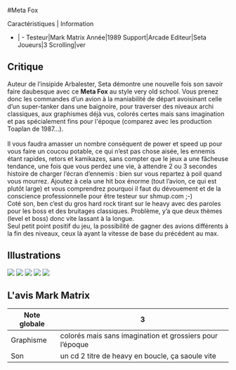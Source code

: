 #Meta Fox

Caractéristiques | Information
- | -
Testeur|Mark Matrix
Année|1989
Support|Arcade
Editeur|Seta
Joueurs|3
Scrolling|ver

## Critique
Auteur de l’insipide Arbalester, Seta démontre une nouvelle fois son savoir faire daubesque avec ce <b>Meta Fox</b> au style very old school. Vous prenez donc les commandes d’un avion à la maniabilité de départ avoisinant celle d’un super-tanker dans une baignoire, pour traverser des niveaux archi classiques, aux graphismes déjà vus, colorés certes mais sans imagination et pas spécialement fins pour l'époque (comparez avec les production Toaplan de 1987…).  <br/>Il vous faudra amasser un nombre conséquent de power et speed up pour vous faire un coucou potable, ce qui n’est pas chose aisée, les ennemis étant rapides, retors et kamikazes, sans compter que le jeux a une fâcheuse tendance, une fois que vous perdez une vie, à attendre 2 ou 3 secondes histoire de charger l’écran d’ennemis : bien sur vous repartez à poil quand vous mourrez. Ajoutez à cela une hit box énorme (tout l’avion, ce qui est plutôt large) et vous comprendrez pourquoi il faut du dévouement et de la conscience professionnelle pour être testeur sur shmup.com ;-)<br/>Coté son, ben c’est du gros hard rock tirant sur le heavy avec des paroles pour les boss et des bruitages classiques. Problème, y’a que deux thèmes (level et boss) donc vite lassant à la longue.<br/>Seul petit point positif du jeu, la possibilité de gagner des avions différents à la fin des niveaux, ceux là ayant la vitesse de base du précédent au max.

## Illustrations
![](http://www.shmup.com/images/thumbs/img_fiche_1_448.jpg)
![](http://www.shmup.com/images/thumbs/img_fiche_2_448.jpg)
![](http://www.shmup.com/images/thumbs/)
![](http://www.shmup.com/images/thumbs/)
![](http://www.shmup.com/images/thumbs/)

## L'avis Mark Matrix
Note globale|3
-|-
Graphisme|colorés mais sans imagination et grossiers pour l’époque
Son|un cd 2 titre de heavy en boucle, ça saoule vite
